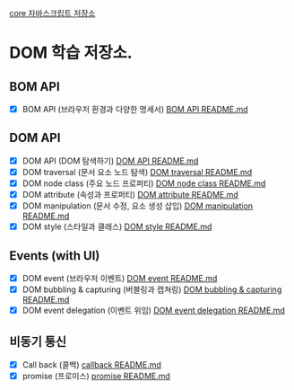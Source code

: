 [core 자바스크립트 저장소](https://github.com/dhwjdgh1122/core-js/tree/main)

# DOM 학습 저장소.


## BOM API

- [x] BOM API (브라우저 환경과 다양한 명세서) [BOM API README.md](https://github.com/dhwjdgh1122/core-js/blob/dom/dom/bom.api.md)

## DOM API

- [x] DOM API (DOM 탐색하기) [DOM API README.md](https://github.com/dhwjdgh1122/core-js/blob/dom/dom/dom.api.md)
- [x] DOM traversal (문서 요소 노드 탐색) [DOM traversal README.md](https://github.com/dhwjdgh1122/core-js/blob/dom/dom/dom%20traversal.md)
- [x] DOM node class (주요 노드 프로퍼티) [DOM node class README.md](https://github.com/dhwjdgh1122/core-js/blob/dom/dom/dom.node.class.md)
- [x] DOM attribute (속성과 프로퍼티) [DOM attribute README.md](https://github.com/dhwjdgh1122/core-js/blob/dom/dom/dom.attribute.md)
- [x] DOM manipulation (문서 수정, 요소 생성 삽입) [DOM manipulation README.md](https://github.com/dhwjdgh1122/core-js/blob/dom/dom/dom.manipulation.md)
- [x] DOM style (스타일과 클래스) [DOM style README.md](https://github.com/dhwjdgh1122/core-js/blob/dom/dom/dom.style.md)

## Events (with UI)

- [x] DOM event (브라우저 이벤트) [DOM event README.md](https://github.com/dhwjdgh1122/core-js/blob/dom/dom/dom.event.md)
- [x] DOM bubbling & capturing (버블링과 캡쳐링) [DOM bubbling & capturing README.md](https://github.com/dhwjdgh1122/core-js/blob/dom/dom/dom.bubble%20%26%20capturing.md)
- [x] DOM event delegation (이벤트 위임) [DOM event delegation README.md](https://github.com/dhwjdgh1122/core-js/blob/dom/dom/dom.event.delegation.md)

## 비동기 통신

- [x] Call back (콜백) [callback README.md](https://github.com/dhwjdgh1122/core-js/blob/dom/dom/callback.md)
- [x] promise (프로미스) [promise README.md](https://github.com/dhwjdgh1122/core-js/blob/dom/dom/promise.md)
